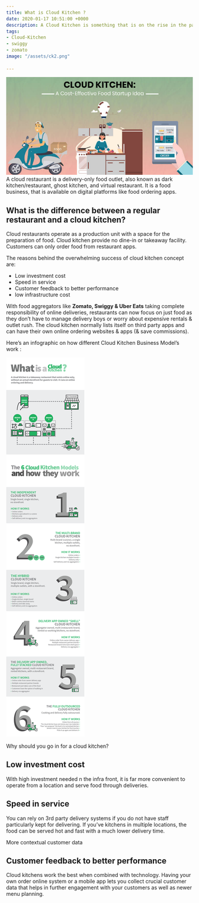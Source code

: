 ```yaml
---
title: What is Cloud Kitchen ?
date: 2020-01-17 10:51:00 +0000
description: A Cloud Kitchen is something that is on the rise in the past couple of years. People are tired of the traffic and the useless time spent on the road and then waiting in queue in the restaurant and then waiting for the food to be cooked. Order food from a cloud kitchen and enjoy at the warmth of your home.
tags:
- Cloud-Kitchen
- swiggy
- zomato
image: "/assets/ck2.png"

---
```

![](/assets/ck.jpg)
A cloud restaurant is a delivery-only food outlet, also known as dark kitchen/restaurant, ghost kitchen, and virtual restaurant. It is a food business, that is available on digital platforms like food ordering apps.

## What is the difference between a regular restaurant and a cloud kitchen?

Cloud restaurants operate as a production unit with a space for the preparation of food. Cloud kitchen provide no dine-in or takeaway facility. Customers can only order food from restaurant apps.

The reasons behind the overwhelming success of cloud kitchen concept are:

* Low investment cost
* Speed in service
* Customer feedback to better performance
* low infrastructure cost


With food aggregators like **Zomato, Swiggy & Uber Eats** taking complete responsibility of online deliveries, restaurants can now focus on just food as they don’t have to manage delivery boys or worry about expensive rentals & outlet rush. The cloud kitchen normally lists itself on third party apps and can have their own online ordering websites & apps (& save commissions).

Here’s an infographic on how different Cloud Kitchen Business Model’s work :

![](/assets/ck3.png)

Why should you go in for a cloud kitchen?

## Low investment cost

With high investment needed n the infra front, it is far more convenient to operate from a location and serve food through deliveries.

## Speed in service

You can rely on 3rd party delivery systems if you do not have staff particularly kept for delivering. If you’ve kitchens in multiple locations, the food can be served hot and fast with a much lower delivery time.

More contextual customer data


## Customer feedback to better performance

Cloud kitchens work the best when combined with technology. Having your own order online system or a mobile app lets you collect crucial customer data that helps in further engagement with your customers as well as newer menu planning.

